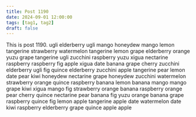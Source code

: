 ```yaml
---
title: Post 1190
date: 2024-09-01 12:00:00
tags: [tag1, tag2]
draft: false
---
```

This is post 1190.
ugli
elderberry
ugli
mango
honeydew
mango
lemon
tangerine
strawberry
watermelon
tangerine
lemon
grape
elderberry
orange
yuzu
grape
tangerine
ugli
zucchini
raspberry
yuzu
xigua
nectarine
raspberry
raspberry
fig
apple
xigua
date
banana
grape
cherry
zucchini
elderberry
ugli
fig
quince
elderberry
zucchini
apple
tangerine
pear
lemon
date
pear
kiwi
honeydew
nectarine
grape
honeydew
zucchini
watermelon
strawberry
orange
quince
raspberry
banana
lemon
banana
mango
mango
grape
kiwi
xigua
mango
fig
strawberry
orange
banana
raspberry
orange
pear
cherry
quince
nectarine
pear
banana
fig
yuzu
orange
banana
grape
raspberry
quince
fig
lemon
apple
tangerine
apple
date
watermelon
date
kiwi
raspberry
elderberry
grape
quince
apple
apple
